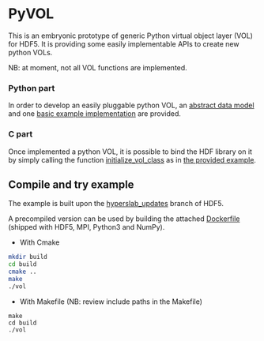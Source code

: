 # PyVOL

This is an embryonic prototype of generic Python virtual object layer (VOL) for HDF5. It is providing some easily implementable APIs to create new python VOLs.

NB: at moment, not all VOL functions are implemented.

### Python part
In order to develop an easily pluggable python VOL, an [abstract data model](https://github.com/pierlauro/PyVOL/tree/master/src/python_vol/abstract.py) and one [basic example implementation](https://github.com/pierlauro/PyVOL/tree/master/src/python_vol/__init__.py) are provided.


### C part
Once implemented a python VOL, it is possible to bind the HDF library on it by simply calling the function [initialize_vol_class](https://github.com/pierlauro/PyVOL/blob/d7ee5a2f901e0890b3c21cc0342574b08190bbfd/src/VOL.c#L173) as in [the provided example](https://github.com/pierlauro/PyVOL/blob/d7ee5a2f901e0890b3c21cc0342574b08190bbfd/examples/vol.c#L10).


## Compile and try example
The example is built upon the [hyperslab_updates](https://bitbucket.hdfgroup.org/projects/HDFFV/repos/hdf5/browse?at=refs%2Fheads%2Fhyperslab_updates) branch of HDF5.

A precompiled version can be used by building the attached [Dockerfile](https://github.com/pierlauro/PyVOL/blob/master/Dockerfile) (shipped with HDF5, MPI, Python3 and NumPy). 

- With Cmake
```bash
mkdir build
cd build
cmake ..
make
./vol
```

- With Makefile (NB: review include paths in the Makefile)
```
make
cd build
./vol
```
